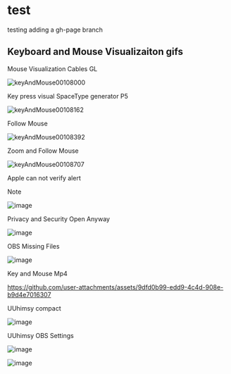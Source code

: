 # test
testing adding a gh-page branch

## Keyboard and Mouse Visualizaiton gifs
Mouse Visualization Cables GL

![keyAndMouse00108000](https://github.com/user-attachments/assets/1ed4ad3d-c07d-454f-b3f3-2f477dc60df7)

Key press visual SpaceType generator P5

![keyAndMouse00108162](https://github.com/user-attachments/assets/541bf569-4818-4227-9743-d4bbe5fbd87f)

Follow Mouse

![keyAndMouse00108392](https://github.com/user-attachments/assets/1f6805b9-6f37-4967-b558-1a907b3e7683)

Zoom and Follow Mouse

![keyAndMouse00108707](https://github.com/user-attachments/assets/caf748be-94d6-4e4d-b176-da76e26661d6)

Apple can not verify alert

> [!note]
>![image](https://github.com/user-attachments/assets/ceef4d62-0e3c-4fd8-9faf-14099fda2c78)
>

Privacy and Security Open Anyway

![image](https://github.com/user-attachments/assets/e0c393c0-0302-41ac-9ed6-7ceb22f796e7)

OBS Missing Files

![image](https://github.com/user-attachments/assets/22dd38fa-7db9-4975-adb0-294c846f9e7a)

Key and Mouse Mp4

https://github.com/user-attachments/assets/9dfd0b99-edd9-4c4d-908e-b9d4e7016307

UUhimsy compact

![image](https://github.com/user-attachments/assets/4789585c-021e-4a50-ac6d-ee1c19f1913f)

UUhimsy OBS Settings

![image](https://github.com/user-attachments/assets/7678e1b9-40a0-40e3-9c2c-373748c65217)

![image](https://github.com/user-attachments/assets/10e24711-c2d0-48a7-98c3-cd20de8d9bb4)



